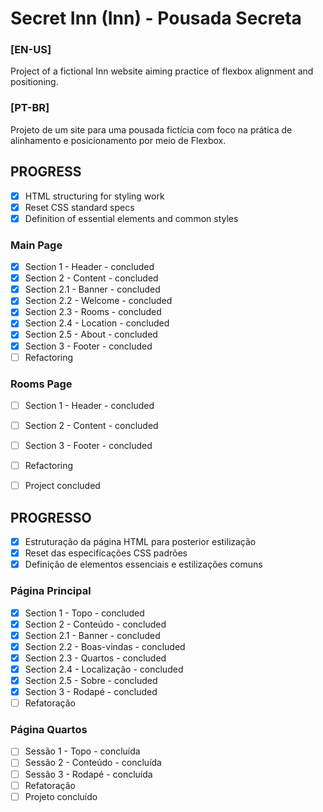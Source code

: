 # Secret Inn (Inn) -  Pousada Secreta

### [EN-US]
Project of a fictional Inn website aiming practice of flexbox alignment and positioning.

### [PT-BR]
Projeto de um site para uma pousada fictícia com foco na prática de alinhamento e posicionamento por meio de Flexbox.


## PROGRESS

- [X] HTML structuring for styling work
- [X] Reset CSS standard specs
- [X] Definition of essential elements and common styles
### Main Page
- [X] Section 1 - Header - concluded
- [X] Section 2 - Content - concluded
- [X] Section 2.1 - Banner - concluded
- [X] Section 2.2 - Welcome - concluded
- [X] Section 2.3 - Rooms - concluded
- [X] Section 2.4 - Location - concluded
- [X] Section 2.5 - About - concluded
- [X] Section 3 - Footer - concluded
- [ ] Refactoring
### Rooms Page
- [ ] Section 1 - Header - concluded
- [ ] Section 2 - Content - concluded
- [ ] Section 3 - Footer - concluded
- [ ] Refactoring
- [ ] Project concluded


## PROGRESSO

- [X] Estruturação da página HTML para posterior estilização
- [X] Reset das especificações CSS padrões
- [X] Definição de elementos essenciais e estilizações comuns
### Página Principal
- [X] Section 1 - Topo - concluded
- [X] Section 2 - Conteúdo - concluded
- [X] Section 2.1 - Banner - concluded
- [X] Section 2.2 - Boas-vindas - concluded
- [X] Section 2.3 - Quartos - concluded
- [X] Section 2.4 - Localização - concluded
- [X] Section 2.5 - Sobre - concluded
- [X] Section 3 - Rodapé - concluded
- [ ] Refatoração
### Página Quartos
- [ ] Sessão 1 - Topo - concluída
- [ ] Sessão 2 - Conteúdo - concluída
- [ ] Sessão 3 - Rodapé - concluída
- [ ] Refatoração
- [ ] Projeto concluído
